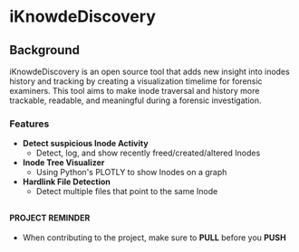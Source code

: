 # iKnowdeDiscovery
 

## Background

iKnowdeDiscovery is an open source tool that adds new insight into inodes history and tracking by creating a visualization timelime for forensic examiners. This tool aims to make inode traversal and history more trackable, readable, and meaningful during a forensic investigation.


### Features

 - **Detect suspicious Inode Activity**
   - Detect, log, and show recently freed/created/altered Inodes
 - **Inode Tree Visualizer**
   - Using Python's PLOTLY to show Inodes on a graph
 - **Hardlink File Detection**
   - Detect multiple files that point to the same Inode

##
#### PROJECT REMINDER

 - When contributing to the project, make sure to **PULL** before you **PUSH**
##

